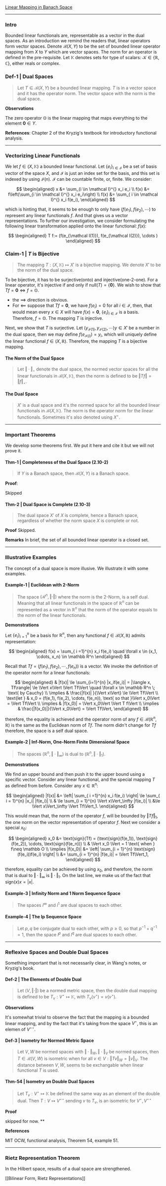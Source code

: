 [Linear Mapping in Banach Space](Linear%20Mapping%20in%20Banach%20Space.md)

---
### **Intro**

Bounded linear functionals are, representable as a vector in the dual spaces. As an introduction we remind the readers that, linear operators form vector spaces. Denote $\mathcal B(X, Y)$ to be the set of bounded linear operator mapping from $X$ to $Y$ which are vector spaces. The norm for an operator is defined in the pre-requisite. Let $\mathbb K$ denotes sets for type of scalars: $\mathcal K \in \{\mathbb R, \mathbb C\}$, either reals or complex. 


### **Def-1 | Dual Spaces**

> Let $T\in \mathcal B(X, Y)$ be a bounded linear mapping. $T$ is in a vector space and it has the operator norm. The vector space with the norm is the dual space. 

**Observations**

The zero operator $\mathbb O$ is the linear mapping that maps everything to the element $\mathbf 0\in Y$. 


**References**: 
Chapter 2 of the Kryzig's textbook for introductory functional analysis. 

---
### **Vectorizing Linear Functionals**

We let $f\in \mathbb (X, \mathbb K)$ a bounded linear functional. Let $\{e_i\}_{i\in \mathcal I}$ be a set of basis vector of the space $X$, and $\mathcal I$ is just an index set for the basis, and this set is indexed by using $\mathcal I(n)$. $\mathcal I$ can be countable finite, or, finite. We consider: 

$$
\begin{aligned}
    x &= \sum_{i \in \mathcal I}^{} x_i e_i
    \\
    f(x) &= f\left(\sum_{i \in \mathcal I}^{} x_i e_i\right)
    \\
    f(x) &= \sum_{ i \in \mathcal I}^{} x_i f(e_i), 
\end{aligned}
$$

which is hinting that, it seems to be enough to only have $(f(e_1), f(e_2), \cdots)$ to represent any linear functionals $f$. And that gives us a vector representations. To further our investigation, we consider formulating the following linear transformation applied onto the linear functional: $f(x)$: 

$$
\begin{aligned}
    T f:= (f(e_{\mathcal I(1)}), f(e_{\mathcal I(2)}), \cdots )
\end{aligned}
$$

### **Claim-1 | $T$ is Bijective**
> The mapping $T: \mathcal (X, \mathbb K) \mapsto X'$ is a bijective mapping. We denote $X'$ to be the norm of the dual space. 

To be bijective, it has to be surjective(onto) and injective(one-2-one). For a linear operator, it's injective if and only if $\text{null}(T) = \{\mathbf 0\}$. We wish to show that $Tf = \mathbf 0 \iff f = \mathbb O$. 
- the $\implies$ direction is obvious. 
- For $\impliedby$ suppose that $Tf = \mathbf 0$, we have $f(e_{i}) = 0$ for all $i \in \mathcal I$, then, that would mean every $x\in X$ will have $f(x) = \mathbf 0$, $\{e_i\}_{i\in \mathcal I}$ is a basis. Therefore, $f = \mathbb O$. The mapping $T$ is injective. 

Next, we show that $T$ is surjective. Let $(y_{\mathcal I(1)}, y_{\mathcal I(2)}, \cdots )y\in X'$ be a number in the dual space, then we may define $f(e_{\mathcal I(i)}) = y_i$, which will uniquely define the linear functional $f \in \mathcal (X, \mathbb R)$. Therefore, the mapping $T$ is a bijective mapping. 

#### **The Norm of the Dual Space**

> Let $\Vert \cdot\Vert_{\star}$ denote the dual space, the normed vector spaces for all the linear functionals in $\mathcal B(X, \mathbb K)$, then the norm is defined to be $\Vert Tf\Vert = \Vert f\Vert_\star$. 
>

#### **The Dual Space**
> $X'$ is a dual space and it's the normed space for all the bounded linear functionals in $\mathcal B(X, \mathbb K)$. The norm is the operator norm for the linear functionals. Sometimes it's also denoted using $X^\star$. 

---
### **Important Theorems**

We develop some theorems first. We put it here and cite it but we will not prove it. 


#### **Thm-1 | Completeness of the Dual Space (2.10-2)**

> If $Y$ is a Banach space, then $\mathcal B(X, Y)$ is a Banach space. 

**Proof**: 

Skipped 

#### **Thm-2 | Dual Space is Complete (2.10-3)**
> The dual space $X'$ of $X$ is complete, hence a Banach space, regardless of whether the norm space $X$ is complete or not. 

**Proof** Skipped. 

**Remarks**
In brief, the set of all bounded linear operator is a closed set. 

---
### **Illustrative Examples**

The concept of a dual space is more illusive. We illustrate it with some examples. 

#### **Example-1 | Euclidean with 2-Norm**
> The space $(\mathcal R^n, \Vert \cdot \Vert)$ where the norm is the 2-Norm, is a self dual. Meaning that all linear functionals in the space of $\mathbb R^n$ can be represented as a vector in $\mathbb R^n$ that the norm of the operator equals to the norm of the linear functionals. 

**Demonstrations**

Let $\{e_i\}_{i = 1}^n$ be a basis for $\mathbb R^n$, then any functional $f\in \mathcal B(X, \mathbb R)$ admits representation: 

$$
\begin{aligned}
    f(x) = \sum_{ i =1}^{n} x_i f(e_i) \quad \forall x \in (x_1, \cdots, x_n) \in \mathbb R^n
\end{aligned}
$$

Recall that $Tf = (f(e_1), f(e_2), \cdots, f(e_n))$ is a vector. We invoke the definition of the operator norm for a linear functionals: 

$$
\begin{aligned}
    & |f(x)| \le \sum_{i=1}^{n} |x_if(e_i)|  = |\langle x, Tf\rangle| \le \Vert x\Vert \Vert Tf\Vert \quad \forall x \in \mathbb R^n \;  \text{ by Cauchy}
    \\
    \implies 
    & \frac{|f(x)| }{\Vert x\Vert} \le \Vert Tf\Vert
    \\
    \text{let } & x_0 = (f(e_1), f(e_2), \cdots, f(e_n)), \text{ so that }\Vert x_0\Vert = \Vert Tf\Vert
    \\
    \implies & |f(x_0)| = \Vert x_0\Vert \Vert T f\Vert
    \\
    \implies & \frac{|f(x_0)|}{\Vert x_0\Vert} = \Vert Tf\Vert, 
\end{aligned}
$$

therefore, the equality is achieved and the operator norm of any $f\in \mathcal B(\mathbb R^n, \mathbb R)$ is the same as the Euclidean norm of $Tf$. The norm didn't change for $Tf$ therefore, the space is a self dual space. 


#### **Example-2 | Inf-Norm, One-Norm Finite Dimensional Space**
> The spaces $(\mathbb R^n, \Vert \cdot\Vert_\infty)$ is dual to $(\mathbb R^n, \Vert \cdot\Vert_1)$. 

**Demonstrations**

We find an upper bound and then push it to the upper bound using a specific vector. Consider any linear functional, and the special mapping $T$ as defined from before. Consider any $x \in \mathbb R^n$: 

$$
\begin{aligned}
    |f(x)| &= \left|
        \sum_{ i =1}^{n} x_i f(e_i) 
    \right| \le \sum_{ i = 1}^{n} |x_i| |f(e_i)| 
    \\
    & \le \sum_{i = 1}^{n} \Vert x\Vert_\infty |f(e_i)| 
    \\
    &\le \Vert x\Vert_\infty \Vert Tf\Vert_1.
\end{aligned}
$$

This would mean that, the norm of the operator $f$, will be bounded by $\Vert Tf\Vert_1$, the one norm on the vector representation of operator $f$. Next we consider a special $x_0$: 

$$
\begin{aligned}
    x_0 &= \text{sign}(Tf) = (\text{sign}(f(e_1)), \text{sign}(f(e_2)), \cdots, \text{sign}(f(e_n)))
    \\
    & \Vert x_0 \Vert = 1 \text{ when } f\neq \mathbb O
    \\
    \implies |f(x_0)| 
    &= \left|
        \sum_{i = 1}^{n} \text{sign}(f(e_i))f(e_i)
    \right|
    \\
    &= \sum_{i = 1}^{n} |f(e_i)| = \Vert Tf\Vert_1, 
\end{aligned}
$$

therefore, equality can be achieved by using $x_0$, and therefore, the norm that is dual to $\Vert \cdot\Vert_\infty$ is $\Vert \cdot\Vert_1$. On the last line, we make us of the fact that $\text{sign}(x)x = |x|$. 

#### **Example-3 | Infinity Norm and 1 Norm Sequence Space**
> The spaces $l^\infty$ and $l^1$ are dual spaces to each other. 

#### **Example-4 | The lp Sequence Space**
> Let $p, q$ be conjugate dual to each other, with $p \ge 0$, so that $p^{-1} + q^{-1} = 1$, then the space $l^p$ and $l^q$ are dual spaces to each other. 

---
### **Reflexive Spaces and Double Dual Spaces**
Something important that is not necessarily clear, in Wang's notes, or Kryzig's book. 

#### **Def-2 | The Elements of Double Dual**
> Let $(V, \Vert \cdot\Vert)$ be a normed metric space, then the double dual mapping is defined to be $T_v: V^\star \mapsto \mathbb K$, with $T_v(v^\star) = v(v^\star)$. 

**Observations**

It's somewhat trivial to observe the fact that the mapping is a bounded linear mapping, and by the fact that it's taking from the space $V^\star$, this is an elemen of $V^{\star\star}$. 



#### **Def-3 | Isometry for Normed Metric Space**

> Let $V, W$ be normed spaces with $\Vert \cdot\Vert_W, \Vert \cdot\Vert_V$ be normed spaces, then $T\in \mathcal B(V, W)$ is isometric when for all $v\in V: \Vert Tv\Vert_W = \Vert v\Vert_V$. The distance between $V, W$, seems to be exchangable when linear functional $T$ is used.

#### **Thm-54 | Isometry on Double Dual Spaces**

> Let $T_v:V^\star \mapsto \mathbb K$ be defined the same way as an element of the double dual. Then $T: V\mapsto V^{\star \star}$ sending $v$ to $T_v$, is an isometric for $V^\star, V^{\star\star}$

**Proof**

skipped for now. 
**

**References**

MIT OCW, functional analysis, Theorem 54, example 51. 


---
### **Rietz Representation Theorem**

In the Hilbert space, results of a dual space are strengthened. 

[[Bilinear Form, Rietz Representations]]